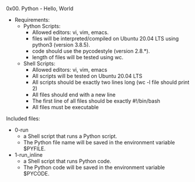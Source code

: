 0x00. Python - Hello, World

- Requirements:
  - Python Scripts:
    - Allowed editors: vi, vim, emacs.
    - files will be interpreted/compiled on Ubuntu 20.04 LTS using python3 (version 3.8.5).
    - code should use the pycodestyle (version 2.8.*).
    - length of files will be tested using wc.
  - Shell Scripts:
    - Allowed editors: vi, vim, emacs
    - All scripts will be tested on Ubuntu 20.04 LTS
    - All scripts should be exactly two lines long (wc -l file should print 2)
    - All files should end with a new line
    - The first line of all files should be exactly #!/bin/bash
    - All files must be executable

Included files:

- 0-run
  - a Shell script that runs a Python script.
  - The Python file name will be saved in the environment variable $PYFILE.
- 1-run_inline
  - a Shell script that runs Python code.
  - The Python code will be saved in the environment variable $PYCODE.
